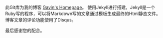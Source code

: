 此Git库为我的博客  [Gavin's Homepage](http://gavin-gs.github.com)。
使用Jekyll进行搭建，Jekyll是一个Ruby写的程序，可以将Markdown写的文章通过模板生成最终的Html静态文件。
博客文章的评论功能使用了Disqus。

最后感谢您的配合。


